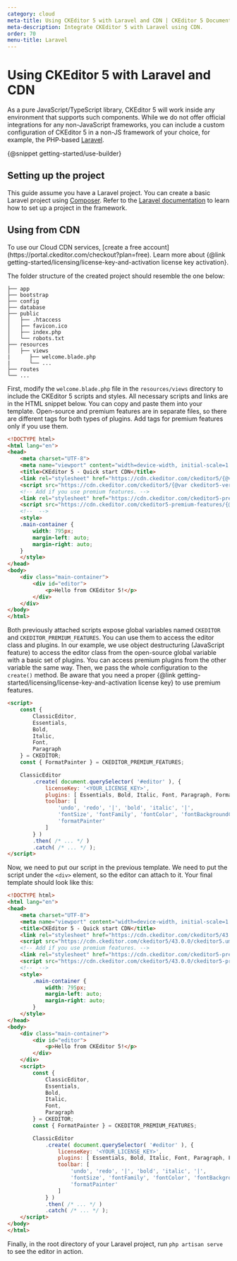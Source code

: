 ```yaml
---
category: cloud
meta-title: Using CKEditor 5 with Laravel and CDN | CKEditor 5 Documentation
meta-description: Integrate CKEditor 5 with Laravel using CDN.
order: 70
menu-title: Laravel
---
```


# Using CKEditor&nbsp;5 with Laravel and CDN

As a pure JavaScript/TypeScript library, CKEditor&nbsp;5 will work inside any environment that supports such components. While we do not offer official integrations for any non-JavaScript frameworks, you can include a custom configuration of CKEditor&nbsp;5 in a non-JS framework of your choice, for example, the PHP-based [Laravel](https://laravel.com/).

{@snippet getting-started/use-builder}

## Setting up the project

This guide assume you have a Laravel project. You can create a basic Laravel project using [Composer](https://getcomposer.org/). Refer to the [Laravel documentation](https://laravel.com/docs/10.x/installation) to learn how to set up a project in the framework.

## Using from CDN

<info-box>
	To use our Cloud CDN services, [create a free account](https://portal.ckeditor.com/checkout?plan=free). Learn more about {@link getting-started/licensing/license-key-and-activation license key activation}.
</info-box>

The folder structure of the created project should resemble the one below:

```plain
├── app
├── bootstrap
├── config
├── database
├── public
│   ├── .htaccess
│   ├── favicon.ico
│   ├── index.php
│   └── robots.txt
├── resources
│   ├── views
|      ├── welcome.blade.php
|      └── ...
├── routes
└── ...
```

First, modify the `welcome.blade.php` file in the `resources/views` directory to include the CKEditor&nbsp;5 scripts and styles. All necessary scripts and links are in the HTML snippet below. You can copy and paste them into your template. Open-source and premium features are in separate files, so there are different tags for both types of plugins. Add tags for premium features only if you use them.

```html
<!DOCTYPE html>
<html lang="en">
<head>
	<meta charset="UTF-8">
	<meta name="viewport" content="width=device-width, initial-scale=1.0">
	<title>CKEditor 5 - Quick start CDN</title>
	<link rel="stylesheet" href="https://cdn.ckeditor.com/ckeditor5/{@var ckeditor5-version}/ckeditor5.css" />
	<script src="https://cdn.ckeditor.com/ckeditor5/{@var ckeditor5-version}/ckeditor5.umd.js"></script>
	<!-- Add if you use premium features. -->
	<link rel="stylesheet" href="https://cdn.ckeditor.com/ckeditor5-premium-features/{@var ckeditor5-version}/ckeditor5-premium-features.css" />
	<script src="https://cdn.ckeditor.com/ckeditor5-premium-features/{@var ckeditor5-version}/ckeditor5-premium-features.umd.js"></script>
	<!--  -->
	<style>
	.main-container {
		width: 795px;
		margin-left: auto;
		margin-right: auto;
	}
    </style>
</head>
<body>
	<div class="main-container">
		<div id="editor">
			<p>Hello from CKEditor 5!</p>
		</div>
    </div>
</body>
</html>
```

Both previously attached scripts expose global variables named `CKEDITOR` and `CKEDITOR_PREMIUM_FEATURES`. You can use them to access the editor class and plugins. In our example, we use object destructuring (JavaScript feature) to access the editor class from the open-source global variable with a basic set of plugins. You can access premium plugins from the other variable the same way. Then, we pass the whole configuration to the `create()` method. Be aware that you need a proper {@link getting-started/licensing/license-key-and-activation license key} to use premium features.

```html
<script>
	const {
		ClassicEditor,
		Essentials,
		Bold,
		Italic,
		Font,
		Paragraph
	} = CKEDITOR;
	const { FormatPainter } = CKEDITOR_PREMIUM_FEATURES;

	ClassicEditor
		.create( document.querySelector( '#editor' ), {
			licenseKey: '<YOUR_LICENSE_KEY>',
			plugins: [ Essentials, Bold, Italic, Font, Paragraph, FormatPainter ],
			toolbar: [
				'undo', 'redo', '|', 'bold', 'italic', '|',
				'fontSize', 'fontFamily', 'fontColor', 'fontBackgroundColor', '|',
				'formatPainter'
			]
		} )
		.then( /* ... */ )
		.catch( /* ... */ );
</script>
```

Now, we need to put our script in the previous template. We need to put the script under the `<div>` element, so the editor can attach to it. Your final template should look like this:

```html
<!DOCTYPE html>
<html lang="en">
<head>
    <meta charset="UTF-8">
	<meta name="viewport" content="width=device-width, initial-scale=1.0">
    <title>CKEditor 5 - Quick start CDN</title>
    <link rel="stylesheet" href="https://cdn.ckeditor.com/ckeditor5/43.0.0/ckeditor5.css" />
    <script src="https://cdn.ckeditor.com/ckeditor5/43.0.0/ckeditor5.umd.js"></script>
    <!-- Add if you use premium features. -->
    <link rel="stylesheet" href="https://cdn.ckeditor.com/ckeditor5-premium-features/43.0.0/ckeditor5-premium-features.css" />
    <script src="https://cdn.ckeditor.com/ckeditor5/43.0.0/ckeditor5-premium-features.umd.js"></script>
	<!--  -->
	<style>
		.main-container {
			width: 795px;
			margin-left: auto;
			margin-right: auto;
		}
    </style>
</head>
<body>
    <div class="main-container">
		<div id="editor">
			<p>Hello from CKEditor 5!</p>
		</div>
    </div>
    <script>
        const {
			ClassicEditor,
			Essentials,
			Bold,
			Italic,
			Font,
			Paragraph
		} = CKEDITOR;
		const { FormatPainter } = CKEDITOR_PREMIUM_FEATURES;

		ClassicEditor
			.create( document.querySelector( '#editor' ), {
				licenseKey: '<YOUR_LICENSE_KEY>',
				plugins: [ Essentials, Bold, Italic, Font, Paragraph, FormatPainter ],
				toolbar: [
					'undo', 'redo', '|', 'bold', 'italic', '|',
					'fontSize', 'fontFamily', 'fontColor', 'fontBackgroundColor', '|',
					'formatPainter'
				]
			} )
			.then( /* ... */ )
			.catch( /* ... */ );
    </script>
</body>
</html>
```

Finally, in the root directory of your Laravel project, run `php artisan serve` to see the editor in action.
